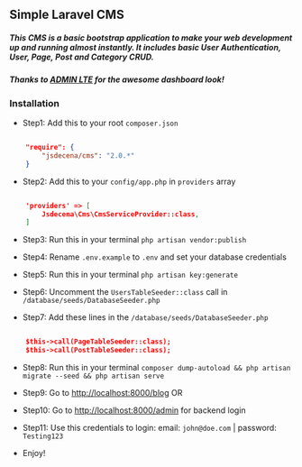 ## Simple Laravel CMS

##### This CMS is a basic bootstrap application to make your web development up and running almost instantly. It includes basic User Authentication, User, Page, Post and Category CRUD. 

##### Thanks to [ADMIN LTE](https://almsaeedstudio.com/preview) for the awesome dashboard look!

### Installation

- Step1: Add this to your root `composer.json`

```json

	"require": {
	    "jsdecena/cms": "2.0.*"
	}

```

- Step2: Add this to your `config/app.php` in `providers` array

```json

	'providers' => [
	    Jsdecena\Cms\CmsServiceProvider::class,
	]

```

- Step3: Run this in your terminal `php artisan vendor:publish`

- Step4: Rename `.env.example` to `.env` and set your database credentials

- Step5: Run this in your terminal `php artisan key:generate`

- Step6: Uncomment the `UsersTableSeeder::class` call in `/database/seeds/DatabaseSeeder.php`

- Step7: Add these lines in the `/database/seeds/DatabaseSeeder.php`

```json

    $this->call(PageTableSeeder::class);
    $this->call(PostTableSeeder::class);

```

- Step8: Run this in your terminal `composer dump-autoload && php artisan migrate --seed && php artisan serve`

- Step9: Go to [http://localhost:8000/blog](http://localhost:8000/blog) OR

- Step10: Go to [http://localhost:8000/admin](http://localhost:8000/admin) for backend login

- Step11: Use this credentials to login: email: `john@doe.com` | password: `Testing123`

- Enjoy!
